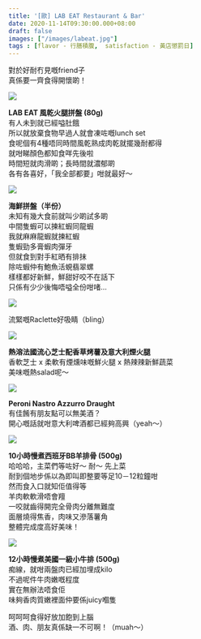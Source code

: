 ```yaml
---
title: '[歐] LAB EAT Restaurant & Bar'
date: 2020-11-14T09:30:00.000+08:00
draft: false
images: ["/images/labeat.jpg"]
tags : [flavor - 行膳積腹,  satisfaction - 黃店懲罰日]
---
```


對於好耐冇見嘅friend子  
真係要一齊食得開懷啲！   

![](/images/labeat1.jpg)

**LAB EAT 風乾火腿拼盤 (80g)**  
有人未到就已經嗌肚餓  
所以就放棄食物早過人就會凍咗嘅lunch set  
食呢個有4種唔同時間風乾熟成肉乾就擺幾耐都得  
就咁睇顏色都知食咩先後啦  
時間短就肉滑啲；長時間就濃郁啲  
各有各喜好，「我全部都要」咁就最好～  

![](/images/labeat.jpg)

**海鮮拼盤（半份）**  
未知有幾大食前就叫少啲試多啲  
中間隻蝦可以揀紅蝦同龍蝦  
我就麻麻龍蝦就揀紅蝦  
隻蝦勁多膏蝦肉彈牙  
但就食到對手紅晒有排抹  
除咗蝦仲有鮑魚活蜆翡翠螺  
樣樣都好新鮮，鮮甜好咬不在話下  
只係有少少後悔唔嗌全份咁啫...

![](/images/labeat2.jpg)

流緊嘅Raclette好吸睛（bling）  

![](/images/labeat3.jpg)

**熱溶法國流心芝士配香草烤薯及意大利煙火腿**  
香軟芝士 x 柔軟有煙燻味嘅鮮火腿 x 熱辣辣新鮮蔬菜  
美味嘅熱salad呢～  

![](/images/labeat4.jpg)

**Peroni Nastro Azzurro Draught**  
有佳餚有朋友點可以無美酒？  
開心嘅話就咁意大利啤酒都已經夠高興（yeah～）  

![](/images/labeat5.jpg)

**10小時慢煮西班牙BB羊排骨 (500g)**  
哈哈哈，主菜們等咗好～ 耐～ 先上菜  
耐到個地步係以為即叫即整要等足10－12粒鐘咁  
然而食入口就知佢值得等  
羊肉軟軟滑唔會羶  
一咬就齒得開完全骨肉分離無難度  
面層燒得焦香，肉味又滲落薯角  
整體完成度高好美味！  

![](/images/labeat6.jpg)

**12小時慢煮美國一級小牛排 (500g)**  
痴線，就咁兩盤肉已經加埋成kilo  
不過呢件牛肉嫩嘅程度  
實在無辦法唔食佢  
味夠香肉質嫩裡面仲要係juicy嗰隻  
  
  
呵呵呵食得好放加飽到上腦  
酒、肉、朋友真係缺一不可啊！（muah～）  
